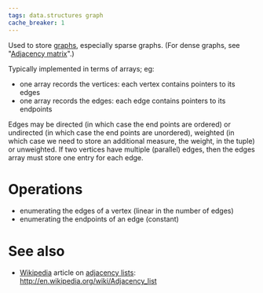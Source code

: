 ```yaml
---
tags: data.structures graph
cache_breaker: 1
---
```


Used to store [graphs](/wiki/graphs), especially sparse graphs. (For dense graphs, see "[Adjacency matrix](/wiki/Adjacency_matrix)".)

Typically implemented in terms of arrays; eg:

-   one array records the vertices: each vertex contains pointers to its edges
-   one array records the edges: each edge contains pointers to its endpoints

Edges may be directed (in which case the end points are ordered) or undirected (in which case the end points are unordered), weighted (in which case we need to store an additional measure, the weight, in the tuple) or unweighted. If two vertices have multiple (parallel) edges, then the edges array must store one entry for each edge.

# Operations

-   enumerating the edges of a vertex (linear in the number of edges)
-   enumerating the endpoints of an edge (constant)

# See also

-   [Wikipedia](/wiki/Wikipedia) article on [adjacency lists](/wiki/adjacency_lists): <http://en.wikipedia.org/wiki/Adjacency_list>

